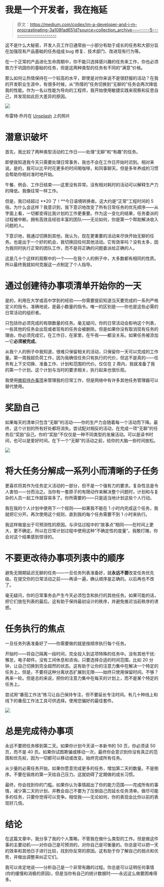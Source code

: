 # 我是一个开发者，我在拖延

> 原文：<https://medium.com/codex/im-a-developer-and-i-m-procrastinating-3a108fad651d?source=collection_archive---------5----------------------->

这不是什么大秘密，开发人员工作日通常由一小部分有助于成长的任务和大部分旨在加强现有产品基础的任务组成:bug 修复、技术部门、改进现有行为等。

在一个正常的产品进化生命周期中，你不能只选择感兴趣的任务来工作，你也必须致力于巩固你的基础的任务，但是这两种类型的任务有不同的“满意”价格。

那么如何让热情保持在一个较高的水平，即使是对你来说不是很舒服的活动？在我的开发职业生涯中，有很多时候，从“热情的”任务切换到“无聊的”任务会两次降低我的性能。作为一名以性能为导向的工程师，我开始使用敏捷实践来观察和反思自己，并发现如此巨大差异的原因。

![](img/641a720960403aba5571487d53a28a44.png)

布雷特·乔丹在 [Unsplash](https://unsplash.com?utm_source=medium&utm_medium=referral) 上的照片

# 潜意识破坏

首先，我比较了两种类型活动的工作日——处理“无聊”和“有趣”的任务。

即使我知道我今天只需要处理日常事务，我也不会在工作日开始时迟到。相对来说。是的，我可以比平时花更多的时间喝咖啡，和同事聊天。但是多年养成的习惯会帮助你相对准时地开始。

午餐、例会、工作日结束——这里没有异常。没有相对耗时的活动可以解释生产力的降低。我像往常一样工作。

但是，我已经超过 **20 了！**今日语境转换者。这大约是“正常”工程时间的 5 倍。为什么会这样？我意识到，我下意识地改变了所有日常任务的优先顺序——从字面上看，一切都变得比我计划的工作更重要。作为这一变化的结果，任务委派的过程被中断。拥有高效且经验丰富的团队——无论如何，你是第一个帮助解决收入问题的人。

下意识地，我通过切换到其他，我认为，现在更重要的活动来尽快开始无聊的任务。也是出于一个好的机会，我切换回任何其他活动。它有效率吗？没有太多，因为我同时执行正常的团队工作，而不是将正确的问题委派给正确的人。

这是几十个这样的观察中的一个——在我个人的例子中，大多数都有相同的性质。所以最终我就如何克服这一点制定了个人指导。

# 通过创建待办事项清单开始你的一天

是的，利用在大学或高中学到的经验——你需要提前知道当天要完成的一系列严格定义的指令。准确地说，是最小数量的指令。唯一的区别是——你也是这些必需的日常活动的组织者。

只包括你必须完成的有限数量的任务。毫无疑问，你的日常活动会影响这个列表，一些其他的任务会出现或者现有的任务会被删除。但是如果你没有取消现有任务的理由，你必须完成它。在工作日，在家里，在午夜——都没关系。如果任务被添加—它**必须被完成**。

从我个人的例子中我知道，很难只保留相关的活动，只保留你一天可以完成的工作量。第一周我超负荷工作，因为我确信任务只有执行的代价，但这不是真的——任务有上下文切换、准备工作、计划和范围的代价。仅仅在 2 周内，我就准备了我的第一个计划。这个计划与当时的要求相关，执行起来也很乐观。

我使用[微软待办事项](https://todo.microsoft.com/tasks/)来管理我的日常工作，但是网络中有许多其他任务管理器可以替代使用。

# 奖励自己

如果每天的清单只包含“无聊”的活动——你的生产力会随着每一个活动而下降。最终，这个计划的所有好处都将消失。尝试配对相反的活动，在完成一项“无聊”的任务后“奖励”自己。你的“奖励”不仅仅是一种不同类型的发展活动。可以是读书时间，也可以是爱好时间。在下一个“无聊”的活动之前，给你的大脑一些时间放松。

![](img/df0e0e499e770d535419156480c68aa4.png)

# 将大任务分解成一系列小而清晰的子任务

更喜欢将其作为任务定义活动的一部分，但不是一个强有力的要求。复杂性总是令人害怕——分而治之。当你有一套原子的有限动作来解决整个问题时，计划和与复杂的人员一起工作就容易多了。你所需要的——只是适当地计划这些个人行动。

我在我的个人计划中使用下一个规则——如果我不能在 1 小时内完成这个任务，我就把它分开。再次使用这个规则，直到我的每个任务需要不到 1 小时来执行。

我这样做是出于可预测性的原因。与评估过程中的“故事点”相同——在时间上更大，更不确定。所以在日常计划过程中使用这种“不确定性的度量”。我敢打赌，你会对这个结果感到惊讶的。

# 不要更改待办事项列表中的顺序

避免无限期延迟无聊的任务——一旦任务列表准备好，就**永远不要**改变任务优先级。在提交你的日常活动之前——再读一遍，确认顺序是正确的。以后再也不改了。

毫无疑问，你的日常事务会产生今天必须包含和执行的其他任务。如果可能的话，把它们放在列表的最后。这有助于保持最初设计的秩序，并避免推迟当前秩序的诱惑。

# 任务执行的焦点

一旦任务列表准备好了——你需要做的就是按顺序执行每个任务。

开始时——将自己隔离一段时间，完全投入到这项特殊的任务中。没有其他干扰:懈怠，电子邮件。没有工间休息和咨询。只要选择合适的时间范围，比如 20 分钟，让自己切换到完全超然的状态。这有助于让你的注意力集中在解决一个特定的任务上。但是，不要将这种分离状态扩展到无限——始终只使用保留时间。不够？再来一轮。但是总的来说，把你的注意力集中在每天的计划上，而不是某个特定的任务上。

尝试用“番茄工作法”练习让自己保持专注，但不要延长专注时间。有几十种线上和线下的番茄工作法工具可供选择。使用您偏好的最佳套件。

![](img/790199498219caa73ae84a2610973024.png)

# 总是完成待办事项

永远不要把任务移到第二天。如果你计划今天读一本新书的 50 页，你必须读 50 页，而不是 40 页。如果你试图欺骗或移动一次，最终你会意识到你没有真正的范围和优先权，因为一切都可以移动或改变。始终完成所有任务。

从少量的必需任务开始，如果你愿意完成更多的任务，增加第二天的数量。不是倒序。不要在锻炼的第一天给自己压力。这就妨碍了定期做的成长习惯。

最终，你会找到你的门槛。如果你认为事情超出了你的能力范围——完成所有的事情，减少第二天的计划，并教会自己不要为了压倒自己而延长任务清单。做尽可能多的任务，只要你觉得可以竞争。相信我——无论如何，你的表现会比你以前的表现好几倍。

# 结论

在这篇文章中，我分享了我的个人策略，不管我在做什么类型的工作。但是做这件事的主要动机——对你自己是可预测的，对你自己是可衡量的。你总是可以把一天的效率和其他日子进行比较，找到你反常的原因。这有助于你了解自己的弱点和优势，并做出调整来纠正它们。

我可以肯定地说——分析自己是一个非常有趣的过程。你总是可以证明任何事情(你的缓慢和消极的原因)，但是当你有自己的统计数据时——永远这么做要困难得多。
